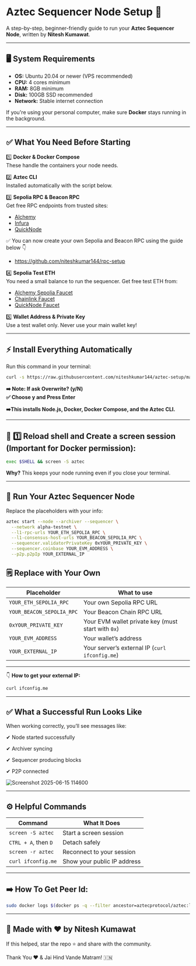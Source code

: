 # Aztec Sequencer Node Setup 🚀

A step-by-step, beginner-friendly guide to run your **Aztec Sequencer Node**, written by **Nitesh Kumawat**.

---

## 🖥️ System Requirements

- **OS:** Ubuntu 20.04 or newer (VPS recommended)
- **CPU:** 4 cores minimum
- **RAM:** 8GB minimum
- **Disk:** 100GB SSD recommended
- **Network:** Stable internet connection

If you're using your personal computer, make sure **Docker** stays running in the background.

---

## ✅ What You Need Before Starting

1️⃣ **Docker & Docker Compose**\
These handle the containers your node needs.

2️⃣ **Aztec CLI**\
Installed automatically with the script below.

3️⃣ **Sepolia RPC & Beacon RPC**\
Get free RPC endpoints from trusted sites:

- [Alchemy](https://www.alchemy.com/)
- [Infura](https://www.infura.io/)
- [QuickNode](https://www.quicknode.com/)

✅ You can now create your own Sepolia and Beacon RPC using the guide below 👇
- https://github.com/niteshkumar144/rpc-setup

4️⃣ **Sepolia Test ETH**\
You need a small balance to run the sequencer. Get free test ETH from:

- [Alchemy Sepolia Faucet](https://www.alchemy.com/faucets/ethereum-sepolia)
- [Chainlink Faucet](https://faucets.chain.link/sepolia)
- [QuickNode Faucet](https://faucet.quicknode.com/ethereum/sepolia)

5️⃣ **Wallet Address & Private Key**\
Use a test wallet only. Never use your main wallet key!

---

## ⚡ Install Everything Automatically

Run this command in your terminal:

```bash
curl -s https://raw.githubusercontent.com/niteshkumar144/aztec-setup/main/aztec.sh | bash
```

**➡️ Note: If ask Overwrite? (y/N)   
✅  Choose y and Press Enter**

**➡️This installs Node.js, Docker, Docker Compose, and the Aztec CLI.**

---

## 📡 1️⃣ Reload shell and Create a screen session (Important for Docker permission):
```bash
exec $SHELL && screen -S aztec
```

**Why?** This keeps your node running even if you close your terminal.

---

## 🚀 Run Your Aztec Sequencer Node

Replace the placeholders with your info:

```bash
aztec start --node --archiver --sequencer \
  --network alpha-testnet \
  --l1-rpc-urls YOUR_ETH_SEPOLIA_RPC \
  --l1-consensus-host-urls YOUR_BEACON_SEPOLIA_RPC \
  --sequencer.validatorPrivateKey 0xYOUR_PRIVATE_KEY \
  --sequencer.coinbase YOUR_EVM_ADDRESS \
  --p2p.p2pIp YOUR_EXTERNAL_IP
```

## 🗒️ Replace with Your Own

| Placeholder              | What to use                           |
| ------------------------ | -------------------------------------- |
| `YOUR_ETH_SEPOLIA_RPC`   | Your own Sepolia RPC URL               |
| `YOUR_BEACON_SEPOLIA_RPC`| Your Beacon Chain RPC URL               |
| `0xYOUR_PRIVATE_KEY`     | Your EVM wallet private key (must start with `0x`) |
| `YOUR_EVM_ADDRESS`       | Your wallet’s address                  |
| `YOUR_EXTERNAL_IP`       | Your server’s external IP (`curl ifconfig.me`) |

---

👇 **How to get your external IP:**

```bash
curl ifconfig.me
```

---

## ✅ What a Successful Run Looks Like

When working correctly, you’ll see messages like:


✔ Node started successfully

✔ Archiver syncing

✔ Sequencer producing blocks

✔ P2P connected


![Screenshot 2025-06-15 114600](https://github.com/user-attachments/assets/aa4f26fa-7549-4e1b-9c74-cdac5153c364)


---

## ⚙️ Helpful Commands

| Command              | What It Does                |
| -------------------- | --------------------------- |
| `screen -S aztec`    | Start a screen session      |
| `CTRL + A`, then `D` | Detach safely               |
| `screen -r aztec`    | Reconnect to your session   |
| `curl ifconfig.me`   | Show your public IP address |

---

## ➡️ How To Get Peer Id: 
``` bash 
sudo docker logs $(docker ps -q --filter ancestor=aztecprotocol/aztec:latest | head -n 1) 2>&1 | grep -i "peerId" | grep -o '"peerId":"[^"]*"' | cut -d'"' -f4 | head -n 1`
```

---

## 🙏 Made with ❤️ by Nitesh Kumawat

If this helped, star the repo ⭐ and share with the community.

Thank You ❤️ & Jai Hind Vande Matram! 🇮🇳

